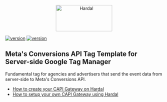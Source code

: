 <p align="center">
  <a href="https://usehardal.com/?utm_source=github&utm_medium=meta_tag" target="_blank">
    <img src="https://res.cloudinary.com/hardal/image/upload/v1710587398/logo/y1tcy3xywha0s0svsj7c.svg" alt="Hardal" width="180" height="84">
  </a>
</p>


[![version](https://img.shields.io/badge/sGTM-Tag_Template-blue)](https://usehardal.com)
[![version](https://img.shields.io/badge/version-1.0.1-green.svg)](https://usehardal.com)

## Meta's Conversions API Tag Template for Server-side Google Tag Manager

Fundamental tag for agencies and advertisers that send the event data from server-side to Meta's Conversions API.

- [How to create your CAPI Gateway on Hardal](https://docs.usehardal.com/getting-started/create-container/capi)
- [How to setup your own CAPI Gateway using Hardal](https://docs.usehardal.com/getting-started/setup-guide/capi-setup)

